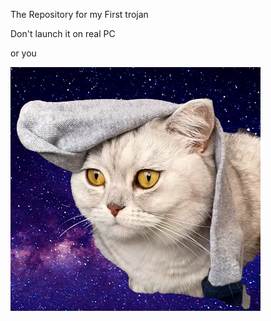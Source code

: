 The Repository for my First trojan

Don't launch it on real PC

or you


![](https://github.com/misha99fr/virusforinstaller/blob/main/galaxy.png?raw=true)
